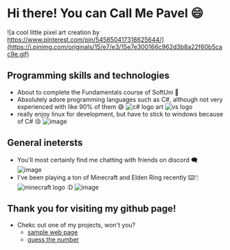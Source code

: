 # Hi there! You can Call Me Pavel 😄
![a cool little pixel art creation by https://www.pinterest.com/pin/545850417318625644/](https://i.pinimg.com/originals/15/e7/e3/15e7e300166c962d3b8a22f60b5cac9e.gif)

## Programming skills and technologies
- About to complete the Fundamentals course of SoftUni 🏫
- Absolutely adore programming languages such as C#, although not very experienced with like 90% of them 😅
![c# logo art](https://www.freeiconspng.com/uploads/c-logo-icon-18.png)
![vs logo](https://user-images.githubusercontent.com/114023028/205452732-3bc737ad-3086-458c-9e09-fd17cda53144.png)
- really enjoy linux for development, but have to stick to windows because of C# 😢
![image](https://user-images.githubusercontent.com/114023028/205452909-2e28c609-8d82-44a5-9c43-11365857cea8.png)

## General inetersts
- You'll most certainly find me chatting with friends on discord 🗨️
![image](https://user-images.githubusercontent.com/114023028/205452976-72701003-710b-43e8-adb7-bf81da64f4c0.png)
- I've been playing a ton of Minecraft and Elden Ring recently ⌨️🖱️
![minecraft logo :D](https://cdn.freebiesupply.com/logos/large/2x/minecraft-1-logo-png-transparent.png)
![image](https://user-images.githubusercontent.com/114023028/205453075-df30f738-118e-49c3-b03b-d4168409d274.png)

## Thank you for visiting my github page!
- Chekc out one of my projects, won't you?
  - [sample web page](https://github.com/PavelStoyanov06/Sample-Page)
  - [guess the number](https://github.com/PavelStoyanov06/Guess-The-Number)
